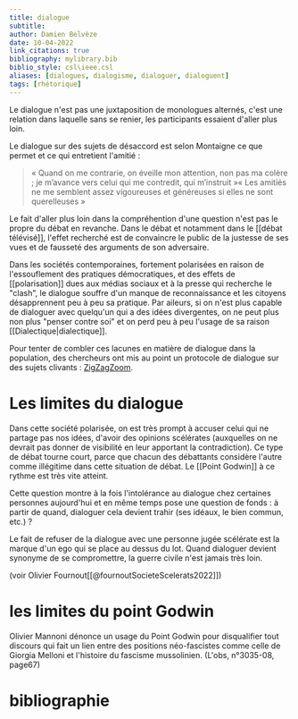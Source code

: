```yaml
---
title: dialogue
subtitle:
author: Damien Belvèze
date: 10-04-2022
link_citations: true
bibliography: mylibrary.bib
biblio_style: csl\ieee.csl
aliases: [dialogues, dialogisme, dialoguer, dialoguent]
tags: [rhétorique]
---
```


Le dialogue n'est pas une juxtaposition de monologues alternés, c'est une relation dans laquelle sans se renier, les participants essaient d'aller plus loin. 

Le dialogue sur des sujets de désaccord est selon Montaigne ce que permet et ce qui entretient l'amitié : 

>« Quand on me contrarie, on éveille mon attention, non pas ma colère ; je m’avance vers celui qui me contredit, qui m’instruit »« Les amitiés ne me semblent assez vigoureuses et généreuses si elles ne sont querelleuses »

Le fait d'aller plus loin dans la compréhention d'une question n'est pas le propre du débat en revanche. Dans le débat et notamment dans le [[débat télévisé]], l'effet recherché est de convaincre le public de la justesse de ses vues et de fausseté des arguments de son adversaire. 

Dans les sociétés contemporaines, fortement polarisées en raison de l'essouflement des pratiques démocratiques, et des effets de [[polarisation]] dues aux médias sociaux et à la presse qui recherche le "clash", le dialogue souffre d'un manque de reconnaissance et les citoyens désapprennent peu à peu sa pratique. Par aileurs, si on n'est plus capable de dialoguer avec quelqu'un qui a des idées divergentes, on ne peut plus non plus "penser contre soi" et on perd peu à peu l'usage de sa raison [[Dialectique|dialectique]].

Pour tenter de combler ces lacunes en matière de dialogue dans la population, des chercheurs ont mis au point un protocole de dialogue sur des sujets clivants : [ZigZagZoom](https://zigzagzoom.org/?PagePrincipale). 


# Les limites du dialogue

Dans cette société polarisée, on est très prompt à accuser celui qui ne partage pas nos idées, d'avoir des opinions scélérates (auxquelles on ne devrait pas donner de visibilité en leur apportant la contradiction). 
Ce type de débat tourne court, parce que chacun des débattants considère l'autre comme illégitime dans cette situation de débat. Le [[Point Godwin]] à ce rythme est très vite atteint. 

Cette question montre à la fois l'intolérance au dialogue chez certaines personnes aujourd'hui et en même temps pose une question de fonds : à partir de quand, dialoguer cela devient trahir (ses idéaux, le bien commun, etc.) ?

Le fait de refuser de la dialogue avec une personne jugée scélérate est la marque d'un ego qui se place au dessus du lot. 
Quand dialoguer devient synonyme de se compromettre, la guerre civile n'est jamais très loin. 

(voir Olivier Fournout[[@fournoutSocieteScelerats2022]])

# les limites du point Godwin

Olivier Mannoni dénonce un usage du Point Godwin pour disqualifier tout discours qui fait un lien entre des positions néo-fascistes comme celle de Giorgia Melloni et l'histoire du fascisme mussolinien. (L'obs, n°3035-08, page67)



# bibliographie 

